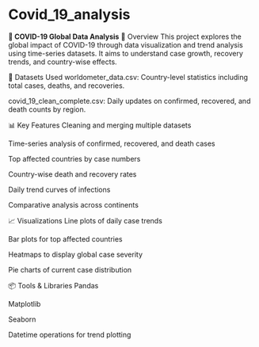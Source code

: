 # Covid_19_analysis

**🦠 COVID-19 Global Data Analysis**
📌 Overview
This project explores the global impact of COVID-19 through data visualization and trend analysis using time-series datasets. It aims to understand case growth, recovery trends, and country-wise effects.

📁 Datasets Used
worldometer_data.csv: Country-level statistics including total cases, deaths, and recoveries.

covid_19_clean_complete.csv: Daily updates on confirmed, recovered, and death counts by region.

📊 Key Features
Cleaning and merging multiple datasets

Time-series analysis of confirmed, recovered, and death cases

Top affected countries by case numbers

Country-wise death and recovery rates

Daily trend curves of infections

Comparative analysis across continents

📈 Visualizations
Line plots of daily case trends

Bar plots for top affected countries

Heatmaps to display global case severity

Pie charts of current case distribution

📦 Tools & Libraries
Pandas

Matplotlib

Seaborn

Datetime operations for trend plotting
